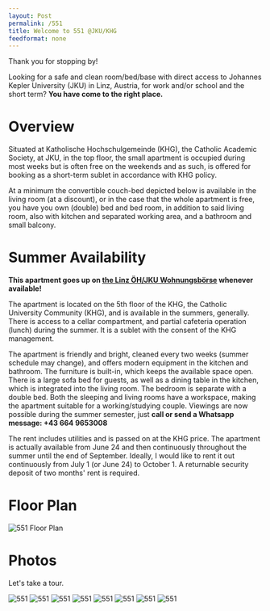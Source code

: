 ```yaml
---
layout: Post
permalink: /551
title: Welcome to 551 @JKU/KHG
feedformat: none
---
```


Thank you for stopping by! 

Looking for a safe and clean room/bed/base with direct access to Johannes Kepler University (JKU) in Linz, Austria, for work and/or school and the short term? **You have come to the right place.**

# Overview #

Situated at Katholische Hochschulgemeinde (KHG), the Catholic Academic Society, at JKU, in the top floor, the small apartment is occupied during most weeks but is often free on the weekends and as such, is offered for booking as a short-term sublet in accordance with KHG policy. 

At a minimum the convertible couch-bed depicted below is available in the living room (at a discount), or in the case that the whole apartment is free, you have you own (double) bed and bed room, in addition to said living room, also with kitchen and separated working area, and a bathroom and small balcony.

# Summer Availability #

**This apartment goes up on [the Linz ÖH/JKU Wohnungsbörse](https://oeh.jku.at/oeh-services/boersen/wohnboerse) whenever available!**

The apartment is located on the 5th floor of the KHG, the Catholic University Community (KHG), and is available in the summers, generally. There is access to a cellar compartment, and partial cafeteria operation (lunch) during the summer. It is a sublet with the consent of the KHG management.

The apartment is friendly and bright, cleaned every two weeks (summer schedule may change), and offers modern equipment in the kitchen and bathroom. The furniture is built-in, which keeps the available space open. There is a large sofa bed for guests, as well as a dining table in the kitchen, which is integrated into the living room. The bedroom is separate with a double bed. Both the sleeping and living rooms have a workspace, making the apartment suitable for a working/studying couple. Viewings are now possible during the summer semester, just **call or send a Whatsapp message: +43 664 9653008**

The rent includes utilities and is passed on at the KHG price. The apartment is actually available from June 24 and then continuously throughout the summer until the end of September. Ideally, I would like to rent it out continuously from July 1 (or June 24) to October 1. A returnable security deposit of two months' rent is required.

# Floor Plan #

![551 Floor Plan](551-plan.png)

# Photos #

Let's take a tour.

![551](IMG_6277.jpg)
![551](IMG_6278.jpg)
![551](IMG_6279.jpg)
![551](IMG_6280.jpg)
![551](IMG_6281.jpg)
![551](IMG_6282.jpg)
![551](IMG_6283.jpg)
![551](IMG_6284.jpg)